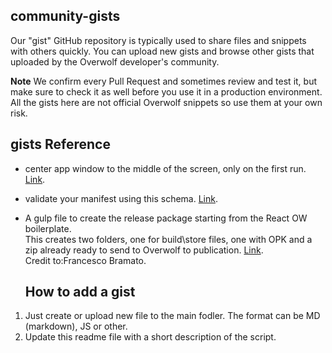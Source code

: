## community-gists

Our "gist" GitHub repository is typically used to share files and snippets with others quickly. 
You can upload new gists and browse other gists that uploaded by the Overwolf developer's community.

**Note** We confirm every Pull Request and sometimes review and test it, but make sure to check it as well before you use it in a production environment. All the gists here are not official Overwolf snippets so use them at your own risk.

## gists Reference

* center app window to the middle of the screen, only on the first run. [Link](center-window-on-first-load.md).
* validate your manifest using this schema. [Link](overwolf-manifest-schema.json).
* A gulp file to create the release package starting from the React OW boilerplate.  
  This creates two folders, one for build\store files, one with OPK and a zip already ready to send to Overwolf to publication. [Link](gulpfile.js).  
  Credit to:Francesco Bramato.  
  
  ## How to add a gist

1. Just create or upload new file to the main fodler. The format can be MD (markdown), JS or other.
2. Update this readme file with a short description of the script.

